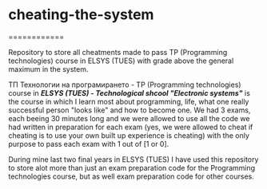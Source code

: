 # cheating-the-system
============

Repository to store all cheatments made to pass TP (Programming technologies) course in ELSYS (TUES) with grade above the general maximum in the system.

ТП Технологии на програмирането - TP (Programming technologies) course in ***ELSYS (TUES) - Technological shcool "Electronic systems"*** is the course in which I learn most about programming, life, what one really successful person "looks like" and how to become one. We had 3 exams, each beeing 30 minutes long and we were allowed to use all the code we had written in preparation for each exam (yes, we were allowed to cheat if cheating is to use your own built up experience is cheating) with the only purpose to pass each exam with 1 out of [1 or 0].

During mine last two final years in ELSYS (TUES) I have used this repository to store alot more than just an exam preparation code for the Programming technologies course, but as well exam preparation code for other courses.
